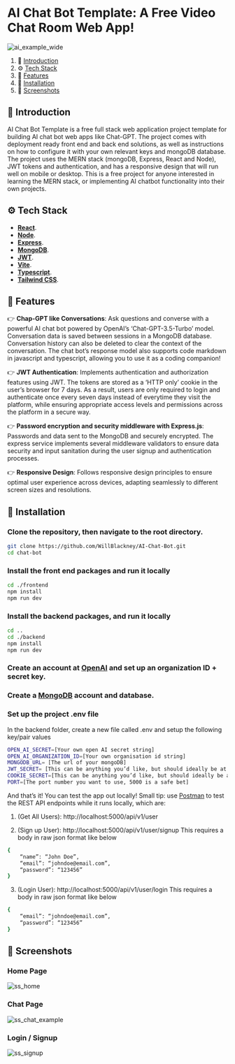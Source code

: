 # AI Chat Bot Template: A Free Video Chat Room Web App!
![ai_example_wide](https://github.com/WillBlackney/AI-Chat-Bot/assets/44806865/544b7264-367a-4e3b-af66-077468a8422a)

1. 🤖 [Introduction](#introduction)
2. ⚙️ [Tech Stack](#tech-stack)
3. 🔋 [Features](#features)
4. 🚀 [Installation](#installation)
5. 🤸 [Screenshots](#screenshots)

## <a name="introduction">🤖 Introduction</a>

AI Chat Bot Template is a free full stack web application project template for building AI chat bot web apps like Chat-GPT. The project comes with deployment ready front end and back end solutions, as well as instructions on how to configure it with your own relevant keys and mongoDB database. The project uses the MERN stack (mongoDB, Express, React and Node), JWT tokens and authentication, and has a responsive design that will run well on mobile or desktop. This is a free project for anyone interested in learning the MERN stack, or implementing AI chatbot functionality into their own projects.

## <a name="tech-stack">⚙️ Tech Stack</a>

- <a href="https://react.dev/" target="_blank"><b>React</b></a>. 
- <a href="https://nodejs.org/en" target="_blank"><b>Node</b></a>. 
- <a href="https://expressjs.com/" target="_blank"><b>Express</b></a>. 
- <a href="https://www.mongodb.com/" target="_blank"><b>MongoDB</b></a>. 
- <a href="https://jwt.io/" target="_blank"><b>JWT</b></a>.
- <a href="https://vitejs.dev/" target="_blank"><b>Vite</b></a>. 
- <a href="https://www.typescriptlang.org/" target="_blank"><b>Typescript</b></a>. 
- <a href="https://tailwindcss.com/" target="_blank"><b>Tailwind CSS</b></a>. 

## <a name="features">🔋 Features</a>

👉 **Chap-GPT like Conversations**: Ask questions and converse with a powerful AI chat bot powered by OpenAI’s ‘Chat-GPT-3.5-Turbo’ model. Conversation data is saved between sessions in a MongoDB database. Conversation history can also be deleted to clear the context of the conversation. The chat bot’s response model also supports code markdown in javascript and typescript, allowing you to use it as a coding companion!

👉 **JWT Authentication**: Implements authentication and authorization features using JWT. The tokens are stored as a ‘HTTP only’ cookie in the user’s browser for 7 days. As a result, users are only required to login and authenticate once every seven days instead of everytime they visit the platform, while ensuring appropriate access levels and permissions across the platform in a secure way.

👉 **Password encryption and security middleware with Express.js**: Passwords and data sent to the MongoDB and securely encrypted. The express service implements several middleware validators to ensure data security and input sanitation during the user signup and authentication processes.

👉 **Responsive Design**: Follows responsive design principles to ensure optimal user experience across devices, adapting seamlessly to different screen sizes and resolutions.

## <a name="installation">🚀 Installation</a>

### Clone the repository, then navigate to the root directory.
```bash
git clone https://github.com/WillBlackney/AI-Chat-Bot.git
cd chat-bot
```

### Install the front end packages and run it locally
```bash
cd ./frontend
npm install
npm run dev
```

### Install the backend packages, and run it locally
```bash
cd ..
cd ./backend
npm install
npm run dev
```

### Create an account at [OpenAI](https://platform.openai.com/docs/overview) and set up an organization ID + secret key.

### Create a [MongoDB](https://www.mongodb.com/) account and database.

### Set up the project  .env file

In the backend folder, create a new file called .env and setup the following key/pair values
```bash
OPEN_AI_SECRET=[Your own open AI secret string]
OPEN_AI_ORGANIZATION_ID=[Your own organisation id string]
MONGODB_URL= [The url of your mongoDB]
JWT_SECRET= [This can be anything you’d like, but should ideally be at least 10 random characters long]
COOKIE_SECRET=[This can be anything you’d like, but should ideally be at least 10 random characters long]
PORT=[The port number you want to use, 5000 is a safe bet]
```
And that’s it! You can test the app out locally! Small tip: use [Postman](https://www.postman.com/) to test the REST API endpoints while it runs locally, which are:

1. (Get All Users): http://localhost:5000/api/v1/user

2. (Sign up User): http://localhost:5000/api/v1/user/signup
This requires a body in raw json format like below
```bash
{
	“name”: “John Doe”,
	“email”: “johndoe@email.com”,
	“password”: “123456”
}
```
3. (Login User): http://localhost:5000/api/v1/user/login
This requires a body in raw json format like below
```bash
{
	“email”: “johndoe@email.com”,
	“password”: “123456”
}
```

## <a name="screenshots">🤸 Screenshots</a>

### Home Page
![ss_home](https://github.com/WillBlackney/AI-Chat-Bot/assets/44806865/c48ede2f-e951-4f5b-8d0b-8c2dca8778de)

### Chat Page
![ss_chat_example](https://github.com/WillBlackney/AI-Chat-Bot/assets/44806865/b7090ae0-45b3-4157-9aca-364cd1b6ca29)

### Login / Signup
![ss_signup](https://github.com/WillBlackney/AI-Chat-Bot/assets/44806865/3fe070c7-20c6-409f-9ba0-c0ca19f78342)


